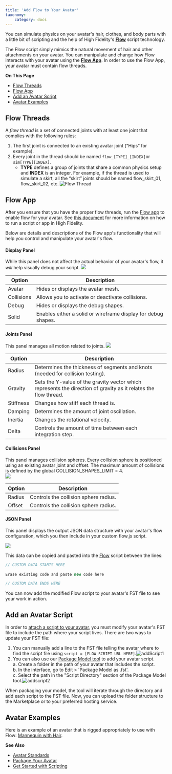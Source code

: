 ```yaml
---
title: 'Add Flow to Your Avatar'
taxonomy:
    category: docs
---
```


You can simulate physics on your avatar's hair, clothes, and body parts with a little bit of scripting and the help of High Fidelity's [**Flow**](https://hifi-content.s3.amazonaws.com/luis/flowFiles/flow.js) script technology.

The Flow script simply mimics the natural movement of hair and other attachments on your avatar. You can manipulate and change how Flow interacts with your avatar using the [**Flow App**](https://hifi-content.s3.amazonaws.com/luis/flowFiles/flowApp.js). In order to use the Flow App, your avatar must contain flow threads. 

**On This Page**
* [Flow Threads](#flow-threads)
* [Flow App](#flow-app)
* [Add an Avatar Script](#add-an-avatar-script)
* [Avatar Examples](#avatar-examples)

## Flow Threads
A _flow thread_ is a set of connected joints with at least one joint that complies with the following rules:
1.  The first joint is connected to an existing avatar joint (“Hips” for example).
2.  Every joint in the thread should be named ``` flow_[TYPE]_[INDEX] ```or  ``` sim[TYPE][INDEX] ```.
    * **TYPE** defines a group of joints that share a common physics setup and **INDEX** is an integer. For example, if the thread is used to simulate a skirt, all the “skirt” joints should be named flow_skirt_01, flow_skirt_02, etc.
![Flow Thread](flowthread.png)

## Flow App
After you ensure that you have the proper flow threads, run the [Flow app](https://hifi-content.s3.amazonaws.com/luis/flowFiles/flowApp.js) to enable flow for your avatar.  See [this document](../../../../script/get-started-with-scripting#load-and-run-a-script) for more information on how to run a script or app in High Fidelity.

Below are details and descriptions of the Flow app's functionality that will help you control and manipulate your avatar's flow. 

#### Display Panel
While this panel does not affect the actual behavior of your avatar's flow, it _will_ help visually debug your script. 
![](displaypanel.png)

| Option  | Description  |
|---|---|
| Avatar  | Hides or displays the avatar mesh.  |
| Collisions  | Allows you to activate or deactivate collisions.  |
| Debug  | Hides or displays the debug shapes.  |
| Solid  | Enables either a solid or wireframe display for debug shapes.  |

#### Joints Panel
This panel manages all motion related to joints. 
![](jointspanel.png)

| Option  | Description  |
|---|---|
| Radius  | Determines the thickness of segments and knots (needed for collision testing).  |
| Gravity  | Sets the Y-value of the gravity vector which represents the direction of gravity as it relates the flow thread.  |
| Stiffness  | Changes how stiff each thread is.  |
| Damping  | Determines the amount of joint oscillation. |
| Inertia  | Changes the rotational velocity.  |
| Delta  | Controls the amount of time between each integration step.  |

#### Collisions Panel
This panel manages collision spheres. Every collision sphere is positioned using an existing avatar joint and offset. The maximum amount of collisions is defined by the global COLLISION_SHAPES_LIMIT = 4.  
![](collisionpanel.png)

| Option  | Description  |
|---|---|
| Radius  | Controls the collision sphere radius.  |
| Offset  | Controls the collision sphere radius.  |

#### JSON Panel
This panel displays the output JSON data structure with your avatar's flow configuration, which you then include in your custom flow.js script.

![](jsonpanel.png)

This data can be copied and pasted into the [Flow](https://hifi-content.s3.amazonaws.com/luis/flowFiles/flow.js) script between the lines:

```javascript
// CUSTOM DATA STARTS HERE
 
Erase existing code and paste new code here

// CUSTOM DATA ENDS HERE
```
You can now add the modified Flow script to your avatar's FST file to see your work in action. 

## Add an Avatar Script
In order to [attach a script to your avatar](../../../../script/avatar-scripts), you must modify your avatar's FST file to include the path where your script lives. There are two ways to update your FST file:
1.  You can manually add a line to the FST file telling the avatar where to find the script file using `script = [FLOW SCRIPT URL HERE]`.![addScript1](addscript.PNG)
2. You can also use our [Package Model tool](../../create-avatars#generate-an-fst-file) to add your avatar script.  
    a. Create a folder in the path of your avatar that includes the script.    
    b. In the interface, go to Edit > 'Package Model as .fst'.  
    c. Select the path in the "Script Directory" section of the Package Model tool.![addscript2](addscript2.PNG)

When packaging your model, the tool will iterate through the directory and add each script to the FST file. Now, you can upload the folder structure to the Marketplace or to your preferred hosting service.

## Avatar Examples
Here is an example of an avatar that is rigged appropriately to use with Flow: [Mannequin with Hair](https://hifi-content.s3.amazonaws.com/jimi/avatar/Mannequin/hairTest/mannequinHairTest8.fst).

**See Also**

+ [Avatar Standards](../avatar-standards)
+ [Package Your Avatar](../../create-avatars#package-your-avatar)
+ [Get Started with Scripting](../../../../script/get-started-with-scripting)